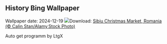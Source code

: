 ## History Bing Wallpaper
Wallpaper date: 2024-12-19
![](https://www.bing.com/th?id=OHR.SibiuRomania_EN-IN1994356758_UHD.jpg&w=1000)Download: [Sibiu Christmas Market, Romania (© Calin Stan/Alamy Stock Photo)](https://www.bing.com/th?id=OHR.SibiuRomania_EN-IN1994356758_UHD.jpg)

Auto get programm by LtgX
